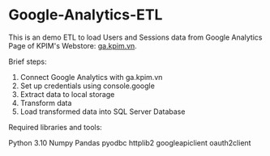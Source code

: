 # Google-Analytics-ETL

This is an demo ETL to load Users and Sessions data from Google Analytics Page of KPIM's Webstore: [ga.kpim.vn](https://ga.kpim.vn/).

Brief steps:
1. Connect Google Analytics with ga.kpim.vn
2. Set up credentials using console.google
3. Extract data to local storage
4. Transform data
5. Load transformed data into SQL Server Database


Required libraries and tools:

Python 3.10
Numpy
Pandas
pyodbc
httplib2
googleapiclient
oauth2client